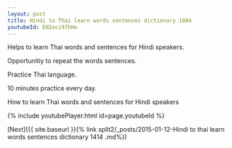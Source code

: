 ```yaml
---
layout: post
title: Hindi to Thai learn words sentences dictionary 1004 
youtubeId: EN1oci97hHo
---
```

 
 
Helps to learn Thai words and sentences for Hindi speakers.

Opportunitiy to repeat the words sentences. 

Practice Thai language. 
 
10 minutes practice every day. 
 
How to learn Thai words and sentences for Hindi speakers 
 
{% include youtubePlayer.html id=page.youtubeId %}
 
 
[Next]({{ site.baseurl }}{% link  split2/_posts/2015-01-12-Hindi to thai learn words sentences dictionary 1414 .md%})
 
